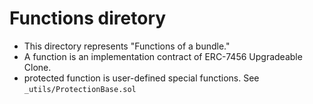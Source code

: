 # Functions diretory
- This directory represents "Functions of a bundle."
- A function is an implementation contract of ERC-7456 Upgradeable Clone.
- protected function is user-defined special functions. See `_utils/ProtectionBase.sol`